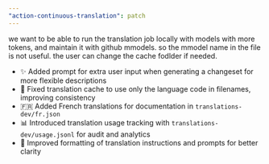 ```yaml
---
"action-continuous-translation": patch
---
```


we want to be able to run the translation job locally with models with more tokens, and maintain it with github mmodels. so the mmodel name in the file is not useful. the user can change the cache fodlder if needed.
- ✨ Added prompt for extra user input when generating a changeset for more flexible descriptions
- 🐛 Fixed translation cache to use only the language code in filenames, improving consistency
- 🇫🇷 Added French translations for documentation in `translations-dev/fr.json`
- 📊 Introduced translation usage tracking with `translations-dev/usage.jsonl` for audit and analytics
- 💬 Improved formatting of translation instructions and prompts for better clarity

